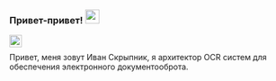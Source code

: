 ### Привет-привет! <img src="https://media.giphy.com/media/hvRJCLFzcasrR4ia7z/giphy.gif" width="25px">

<a href="https://www.linkedin.com/in/ivan-skrypnik-6342688b/">
  <img align="left" alt="LinkdeIn" width="22px" src="https://cdn.jsdelivr.net/npm/simple-icons@v3/icons/linkedin.svg" />
</a>
<br />

Привет, меня зовут Иван Скрыпник, я архитектор OCR систем для обеспечения электронного документооброта.

<br />
